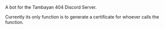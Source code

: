 A bot for the Tambayan 404 Discord Server.

Currently its only function is to generate a certificate for whoever calls the function.
